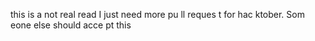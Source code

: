 this is a not real read I just need more pu ll reques t for hac ktober. Som eone else should acce pt this
